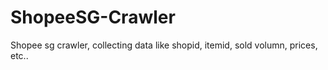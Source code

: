 # ShopeeSG-Crawler
Shopee sg crawler, collecting data like shopid, itemid, sold volumn, prices, etc..
